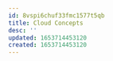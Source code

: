 ```yaml
---
id: 8vspi6chuf33fmc1577t5qb
title: Cloud Concepts
desc: ''
updated: 1653714453120
created: 1653714453120
---
```


